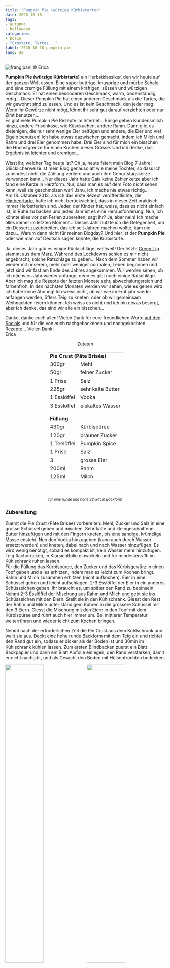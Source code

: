 ```yaml
---
title: "Pumpkin Pie (würzige Kürbistarte)"
date: 2020-10-18
tags:
- autunno
- halloween
categories:
- Dolce
- "Crostate, Tartes..."
label: 2020-10-18-pumpkin-pie
lang: de 
---
```

![](../2020-10-18-pumpkin-pie/header.jpeg "frangipani © Erica")

**Pumpkin Pie (würzige Kürbistarte)** ein Herbstklassiker, den wir heute auf der ganzen Welt essen. Eine super buttrige, knusprige und mürbe Schale und eine cremige Füllung mit einem kräftigen, süssen und würzigen Geschmack. Er hat einen besonderen Geschmack, warm, bodenständig, erdig... Dieser Pumpkin Pie hat einen anderen Geschmack als die Tartes, die wir gewohnt sind zu essen. Und es ist kein Geschmack, den jeder mag. Wenn ihr Gewürze nicht mögt, könnt ihr sehr gut darauf verzichten oder nur Zimt benutzen...
<br />
Es gibt viele Pumpkin Pie Rezepte im Internet... Einige geben Kondensmilch hinzu, andere Frischkäse, wie Käsekuchen, andere Rahm. Dann gibt es diejenigen, die nur sehr wenige Eier beifügen und andere, die Eier und viel Eigelb benutzen! Ich habe etwas dazwischen gemacht, indem ich Milch und Rahm und drei Eier genommen habe. Drei Eier sind für mich ein bisschen die Höchstgrenze für einen Kuchen dieser Grösse. Und ich denke, das Ergebnis ist leichter und cremiger...

Wisst ihr, welcher Tag heute ist? Oh ja, heute feiert mein Blog 7 Jahre! Glücklicherweise ist mein Blog genauso alt wie meine Tochter, so dass ich zumindest nicht die Zählung verliere und auch ihre Geburtstagskerze verwenden kann... Nur dieses Jahr hatte Gaia keine Zahlenkerze aber ich fand eine Kerze in Herzform. Nur, dass man es auf dem Foto nicht sehen kann, weil sie geschmolzen war! Janu, ich mache nie etwas richtig...
<br />
Am 18. Oktober 2013, als ich das erste Rezept veröffentlichte, die <a href="https://frangipani.raiano.ch/2013-10-18-crostata-di-lamponi/" target="_blank">Himbeertarte</a>, hatte ich nicht berücksichtigt, dass in dieser Zeit praktisch immer Herbstferien sind. Jeder, der Kinder hat, weiss, dass es nicht einfach ist, in Ruhe zu backen und jedes Jahr ist es eine Herausforderung. Nun, ich könnte alles vor den Ferien zubereiten, sagt ihr? Ja, aber nein! Ich mache alles immer im letzten Moment... Dieses Jahr nutzte ich die Gelegenheit, um ein Dessert zuzubereiten, das ich seit Jahren machen wollte, kam nie dazu... Warum dann nicht für meinen Blogday? Und hier ist der **Pumpkin Pie** oder wie man auf Deutsch sagen könnte, die Kürbistarte.

Ja, dieses Jahr gab es einige Rückschläge, weltweit! Der letzte <a href="https://frangipani.raiano.ch/de/categories/Z-Ambiente/Consigli-Green/" target="_blank">Green Tip</a> stammt aus dem März. Während des Lockdowns schien es mir nicht angebracht, solche Ratschlage zu geben... Nach dem Sommer haben wir wieder mit unserem, mehr oder weniger normalen, Leben begonnen und jetzt sind wir fast am Ende des Jahres angekommen. Wir werden sehen, ob ich nächstes Jahr wieder anfange, denn es gibt noch einige Ratschläge. Aber ich mag die Rezepte der letzten Monate sehr, abwechslungsreich und farbenfroh. In den nächsten Monaten werden wir sehen, wie es gehen wird, ich habe keine Ahnung! Ich weiss nicht, ob wir wie im Frühjahr wieder anfangen werden, öfters Teig zu kneten, oder ob wir gemeinsam Weihnachten feiern können. Ich weiss es nicht und ich bin etwas besorgt, aber ich denke, das sind wir alle ein bisschen...

Danke, danke euch allen! Vielen Dank für eure freundlichen Worte <a href="https://www.instagram.com/erica_raiano/" target="_blank">auf den Socials</a> und für die von euch nachgebackenen und nachgekochten Rezepte... Vielen Dank!
<br />
Erica

<div id="wrapper" style="text-align: center">
  <div id="yourdiv" style="display: inline-block;">
    <div class="ingredients">
      <div class="ingredients-title">Zutaten</div>
      <table>
        <tbody>
          <tr>          
            <td colspan="2"><b>Pie Crust (Pâte Brisée)</b></td>
          </tr>      
          <tr>        
            <td>300gr</td>
            <td>Mehl</td>
          </tr>
          <tr>
            <td>50gr</td>
            <td>feiner Zucker</td>
          </tr>
          <tr>
            <td>1 Prise</td>
            <td>Salz</td>
          </tr>
          <tr>
            <td>225gr</td>
            <td>sehr kalte Butter</td>
          </tr>
          <tr>
            <td>1 Esslöffel</td>
            <td>Vodka</td>
          </tr>
          <tr>
            <td>3 Esslöffel</td>
            <td>eiskaltes Wasser</td>
          </tr>
          <tr style="height: 15px;"></tr>
          <tr>          
            <td colspan="2"><b>Füllung</b></td>
          </tr>
          <tr>
            <td>430gr</td>
            <td>Kürbispüree</td>
          </tr>
          <tr>
            <td>120gr</td>
            <td>brauner Zucker</td>
          </tr>
          <tr>
            <td>1 Teelöffel</td>
            <td>Pumpkin Spice</td>
          </tr>
          <tr>
            <td>1 Prise</td>
            <td>Salz</td>
          </tr>
          <tr>
            <td>3</td>
            <td>grosse Eier</td>
          </tr>
          <tr>
            <td>200ml</td>
            <td>Rahm</td>
          </tr>
          <tr>
            <td>125ml</td>
            <td>Milch</td>
          </tr>
        </tbody>
      </table>
      <br></br>
      <i class="pull-right" style="font-size: 80%;">für eine runde und hohe 22-24cm Backform</i>
    </div>
  </div>
</div>


<h3>
  <font color="grey">
    <i class="fa fa-cogs"></i>
  </font> Zubereitung
</h3>

Zuerst die Pie Crust (Pâte Brisée) vorbereiten: Mehl, Zucker und Salz in eine grosse Schüssel geben und mischen. Sehr kalte und kleingeschnittene Butter hinzufügen und mit den Fingern kneten, bis eine sandige, krümelige Masse ensteht. Nun den Vodka hinzugeben (kann auch durch Wasser ersetzt werden) und kneten, dabei nach und nach Wasser hinzufügen. Es wird wenig benötigt, sobald es kompakt ist, kein Wasser mehr hinzufügen. Teig flachdrücken, in Klarsichtfolie einwickeln und für mindestens 1h im Kühlschrank ruhen lassen.
<br />
Für die Füllung das Kürbispüree, den Zucker und das Kürbisgewürz in einen Topf geben und alles erhitzen, indem man es leicht zum Kochen bringt. Rahm und Milch zusammen erhitzen (nicht aufkochen). Eier in eine Schüssel geben und leicht aufschlagen. 2-3 Esslöffel der Eier in ein anderes Schüsselchen geben. Ihr braucht es, um später den Rand zu bepinseln. Nehmt 2-3 Esslöffel der Mischung aus Rahm und Milch und gebt sie ins Schüsselchen mit den Eiern. Stellt sie in den Kühlschrank. Giesst den Rest der Rahm und Milch unter ständigem Rühren in die grössere Schüssel mit den 3 Eiern. Giesst die Mischung mit den Eiern in den Topf mit dem Kürbispüree und rührt auch hier immer um. Bei mittlerer Temperatur weiterrühren und wieder leicht zum Kochen bringen.

Nehmt nach der erforderlichen Zeit die Pie Crust aus dem Kühlschrank und wallt sie aus. Deckt eine hohe runde Backform mit dem Teig ein und richtet den Rand gut ein, sodass er dicker als der Boden ist und 30min im Kühlschrank kühlen lassen. Zum ersten Blindbacken zuerst ein Blatt Backpapier und dann ein Blatt Alufolie einlegen, den Rand verstärken, damit er nicht nachgibt, und als Gewicht den Boden mit Hülsenfrüchten bedecken.
<p>
  <div style="width: 100%; margin-bottom: 0">
    <img style="float: left; width: 49%; margin-right: 1%" src="../2020-10-18-pumpkin-pie/farcia.jpeg" alt="" title="frangipani © Erica" />
    <img style="float: left; width: 49%; margin-left: 1%" src="../2020-10-18-pumpkin-pie/cotturainbianco.jpeg" alt="" title="frangipani © Erica" />
    <div style="clear: both"></div>
  </div>
</p>
Pie Crust für 12min im vorgeheizten Ofen bei 220°C Ober- und Unterhitze backen. Backform aus dem Ofen nehmen, Backpapier und alles andere wegnehmen, Boden und Ränder mit einer Gabel löchern, Ränder mit Alufolie abdecken (damit er nicht verbrennt) und weitere 10min backen. Der Teig sollte trocken sein, aber nicht all zu dunkel.
<br />
Temperatur auf 180°C senken, Füllung in die Backform geben, Ränder wieder mit Alufolie abdecken und für ca. 45min backen. Gut kontrollieren, dass er nicht verbrennt. Etwas auskühlen lassen, bevor er gegessen wird...
<p>
  <div style="width: 100%; margin-bottom: 0">
    <img style="float: left; width: 32%; margin-right: 1%;" src="../2020-10-18-pumpkin-pie/cotturainbianco2.jpeg" alt="" title="frangipani © Erica" />
    <img style="float: left; width: 32%; margin-right: 1%; margin-left: 1%;" src="../2020-10-18-pumpkin-pie/piecrust.jpeg" alt="" title="frangipani © Erica" />
    <img style="float: left; width: 32%; margin-left: 1%;" src="../2020-10-18-pumpkin-pie/teglia.jpeg" alt="" title="frangipani © Erica" />
    <div style="clear: both"></div>
  </div>
</p>

Falls Teig übrig geblieben ist, kann man Blätter, Kürbisse etc. ausstechen und als Deko benutzen. Einfach paar Minuten bei 180°C backen.

<p>
  <div style="width: 100%; margin-bottom: 0">
    <img style="float: left; width: 49%; margin-right: 1%" src="../2020-10-18-pumpkin-pie/risultato1.jpeg" alt="" title="frangipani © Erica" />
    <img style="float: left; width: 49%; margin-left: 1%" src="../2020-10-18-pumpkin-pie/risultato2.jpeg" alt="" title="frangipani © Erica" />
    <div style="clear: both"></div>
  </div>
</p>

![](../2020-10-18-pumpkin-pie/risultato3.jpeg "frangipani © Erica")

<p>
  <div style="width: 100%; margin-bottom: 0">
    <img style="float: left; width: 49%; margin-right: 1%" src="../2020-10-18-pumpkin-pie/risultato4.jpeg" alt="" title="frangipani © Erica" />
    <img style="float: left; width: 49%; margin-left: 1%" src="../2020-10-18-pumpkin-pie/risultato5.jpeg" alt="" title="frangipani © Erica" />
    <div style="clear: both"></div>
  </div>
</p>

<p>
  <div style="width: 100%; margin-bottom: 0">
    <img style="float: left; width: 49%; margin-right: 1%" src="../2020-10-18-pumpkin-pie/risultato6.jpeg" alt="" title="frangipani © Erica" />
    <img style="float: left; width: 49%; margin-left: 1%" src="../2020-10-18-pumpkin-pie/risultato7.jpeg" alt="" title="frangipani © Erica" />
    <div style="clear: both"></div>
  </div>
</p>

![](../2020-10-18-pumpkin-pie/risultato8.jpeg "frangipani © Erica")

<p>
  <div style="width: 100%; margin-bottom: 0">
    <img style="float: left; width: 49%; margin-right: 1%" src="../2020-10-18-pumpkin-pie/risultato9.jpeg" alt="" title="frangipani © Erica" />
    <img style="float: left; width: 49%; margin-left: 1%" src="../2020-10-18-pumpkin-pie/risultato10.jpeg" alt="" title="frangipani © Erica" />
    <div style="clear: both"></div>
  </div>
</p>

![](../2020-10-18-pumpkin-pie/risultato11.jpeg "frangipani © Erica")

<p>
  <div style="width: 100%; margin-bottom: 0">
    <img style="float: left; width: 49%; margin-right: 1%" src="../2020-10-18-pumpkin-pie/risultato12.jpeg" alt="" title="frangipani © Erica" />
    <img style="float: left; width: 49%; margin-left: 1%" src="../2020-10-18-pumpkin-pie/risultato13.jpeg" alt="" title="frangipani © Erica" />
    <div style="clear: both"></div>
  </div>
</p>

<h4>Buon appetito
  <font color="red">
    <i class="fa fa-smile-o"></i>
  </font>
</h4>